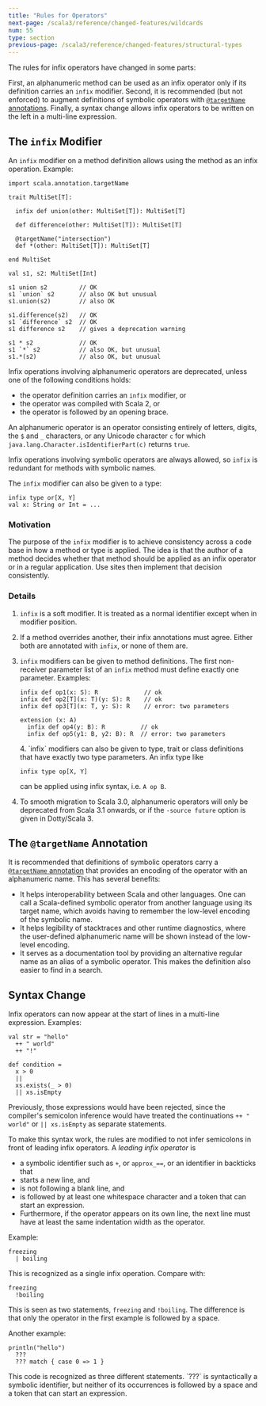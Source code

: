```yaml
---
title: "Rules for Operators"
next-page: /scala3/reference/changed-features/wildcards
num: 55
type: section
previous-page: /scala3/reference/changed-features/structural-types
---
```


<!-- THIS FILE HAS BEEN GENERATED BY SCALADOC PREPROCESSOR.
    The whole process of generation the docs can be found under this README: https://github.com/lampepfl/dotty/blob/master/docs/README.md
    The source file can be found here https://github.com/lampepfl/dotty/edit/master/docs/docs/reference/changed-features/operators.md
    NOTE THAT ANY CHANGES TO THIS FILE WILL BE OVERRIDEN BY PREPROCESSOR.
-->

The rules for infix operators have changed in some parts:

First, an alphanumeric method can be used as an infix operator only if its definition carries an `infix` modifier. Second, it is recommended (but not enforced) to
augment definitions of symbolic operators with [`@targetName` annotations](../other-new-features/targetName.html). Finally,
a syntax change allows infix operators to be written on the left in a multi-line expression.

## The `infix` Modifier

An `infix` modifier on a method definition allows using the method as an infix operation. Example:

<div class="snippet" ><div class="buttons"></div><pre><code class="language-scala"><span id="0" class="" >import scala.annotation.targetName
</span><span id="1" class="" >
</span><span id="2" class="" >trait MultiSet[T]:
</span><span id="3" class="" >
</span><span id="4" class="" >  infix def union(other: MultiSet[T]): MultiSet[T]
</span><span id="5" class="" >
</span><span id="6" class="" >  def difference(other: MultiSet[T]): MultiSet[T]
</span><span id="7" class="" >
</span><span id="8" class="" >  @targetName(&quot;intersection&quot;)
</span><span id="9" class="" >  def *(other: MultiSet[T]): MultiSet[T]
</span><span id="10" class="" >
</span><span id="11" class="" >end MultiSet
</span><span id="12" class="" >
</span><span id="13" class="" >val s1, s2: MultiSet[Int]
</span><span id="14" class="" >
</span><span id="15" class="" >s1 union s2         // OK
</span><span id="16" class="" >s1 `union` s2       // also OK but unusual
</span><span id="17" class="" >s1.union(s2)        // also OK
</span><span id="18" class="" >
</span><span id="19" class="" >s1.difference(s2)   // OK
</span><span id="20" class="" >s1 `difference` s2  // OK
</span><span id="21" class="" >s1 difference s2    // gives a deprecation warning
</span><span id="22" class="" >
</span><span id="23" class="" >s1 * s2             // OK
</span><span id="24" class="" >s1 `*` s2           // also OK, but unusual
</span><span id="25" class="" >s1.*(s2)            // also OK, but unusual
</span></code></pre></div>

Infix operations involving alphanumeric operators are deprecated, unless
one of the following conditions holds:

- the operator definition carries an `infix` modifier, or
- the operator was compiled with Scala 2, or
- the operator is followed by an opening brace.

An alphanumeric operator is an operator consisting entirely of letters, digits, the `$` and `_` characters, or
any Unicode character `c` for which `java.lang.Character.isIdentifierPart(c)` returns `true`.

Infix operations involving symbolic operators are always allowed, so `infix` is redundant for methods with symbolic names.

The `infix` modifier can also be given to a type:

<div class="snippet" ><div class="buttons"></div><pre><code class="language-scala"><span id="0" class="" >infix type or[X, Y]
</span><span id="1" class="" >val x: String or Int = ...
</span></code></pre></div>

### Motivation

The purpose of the `infix` modifier is to achieve consistency across a code base in how a method or type is applied. The idea is that the author of a method decides whether that method should be applied as an infix operator or in a regular application. Use sites then implement that decision consistently.

### Details

1. `infix` is a soft modifier. It is treated as a normal identifier except when in modifier position.

2. If a method overrides another, their infix annotations must agree. Either both are annotated with `infix`, or none of them are.

3. `infix` modifiers can be given to method definitions. The first non-receiver parameter list of an `infix` method must define exactly one parameter. Examples:

   <div class="snippet" ><div class="buttons"></div><pre><code class="language-scala"><span id="0" class="" >infix def op1(x: S): R             // ok
   </span><span id="1" class="" >infix def op2[T](x: T)(y: S): R    // ok
   </span><span id="2" class="" >infix def op3[T](x: T, y: S): R    // error: two parameters
   </span><span id="3" class="" >
   </span><span id="4" class="" >extension (x: A)
   </span><span id="5" class="" >  infix def op4(y: B): R          // ok
   </span><span id="6" class="" >  infix def op5(y1: B, y2: B): R  // error: two parameters
   </span></code></pre></div>4. `infix` modifiers can also be given to type, trait or class definitions that have exactly two type parameters. An infix type like

   <div class="snippet" ><div class="buttons"></div><pre><code class="language-scala"><span id="0" class="" >infix type op[X, Y]
   </span></code></pre></div>

   can be applied using infix syntax, i.e. `A op B`.

5. To smooth migration to Scala 3.0, alphanumeric operators will only be deprecated from Scala 3.1 onwards,
   or if the `-source future` option is given in Dotty/Scala 3.

## The `@targetName` Annotation

It is recommended that definitions of symbolic operators carry a [`@targetName` annotation](../other-new-features/targetName.html) that provides an encoding of the operator with an alphanumeric name. This has several benefits:

- It helps interoperability between Scala and other languages. One can call
  a Scala-defined symbolic operator from another language using its target name,
  which avoids having to remember the low-level encoding of the symbolic name.
- It helps legibility of stacktraces and other runtime diagnostics, where the
  user-defined alphanumeric name will be shown instead of the low-level encoding.
- It serves as a documentation tool by providing an alternative regular name
  as an alias of a symbolic operator. This makes the definition also easier
  to find in a search.

## Syntax Change

Infix operators can now appear at the start of lines in a multi-line expression. Examples:

<div class="snippet" ><div class="buttons"></div><pre><code class="language-scala"><span id="0" class="" >val str = &quot;hello&quot;
</span><span id="1" class="" >  ++ &quot; world&quot;
</span><span id="2" class="" >  ++ &quot;!&quot;
</span><span id="3" class="" >
</span><span id="4" class="" >def condition =
</span><span id="5" class="" >  x &gt; 0
</span><span id="6" class="" >  ||
</span><span id="7" class="" >  xs.exists(_ &gt; 0)
</span><span id="8" class="" >  || xs.isEmpty
</span></code></pre></div>

Previously, those expressions would have been rejected, since the compiler's semicolon inference
would have treated the continuations `++ " world"` or `|| xs.isEmpty` as separate statements.

To make this syntax work, the rules are modified to not infer semicolons in front of leading infix operators.
A _leading infix operator_ is
- a symbolic identifier such as `+`, or `approx_==`, or an identifier in backticks that
- starts a new line, and
- is not following a blank line, and
- is followed by at least one whitespace character and a token that can start an expression.
- Furthermore, if the operator appears on its own line, the next line must have at least
  the same indentation width as the operator.

Example:

<div class="snippet" ><div class="buttons"></div><pre><code class="language-scala"><span id="0" class="" >freezing
</span><span id="1" class="" >  | boiling
</span></code></pre></div>

This is recognized as a single infix operation. Compare with:

<div class="snippet" ><div class="buttons"></div><pre><code class="language-scala"><span id="0" class="" >freezing
</span><span id="1" class="" >  !boiling
</span></code></pre></div>

This is seen as two statements, `freezing` and `!boiling`. The difference is that only the operator in the first example
is followed by a space.

Another example:

<div class="snippet" ><div class="buttons"></div><pre><code class="language-scala"><span id="0" class="" >println(&quot;hello&quot;)
</span><span id="1" class="" >  ???
</span><span id="2" class="" >  ??? match { case 0 =&gt; 1 }
</span></code></pre></div>This code is recognized as three different statements. `???` is syntactically a symbolic identifier, but
neither of its occurrences is followed by a space and a token that can start an expression.
